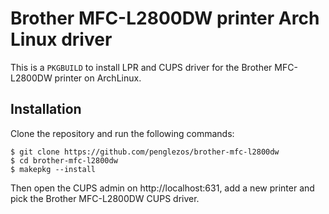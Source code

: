# Brother MFC-L2800DW printer Arch Linux driver

This is a `PKGBUILD` to install LPR and CUPS driver for the Brother MFC-L2800DW printer on ArchLinux.

## Installation

Clone the repository and run the following commands:

```
$ git clone https://github.com/penglezos/brother-mfc-l2800dw
$ cd brother-mfc-l2800dw
$ makepkg --install
```

Then open the CUPS admin on http://localhost:631, add a new printer and pick the Brother MFC-L2800DW CUPS driver.